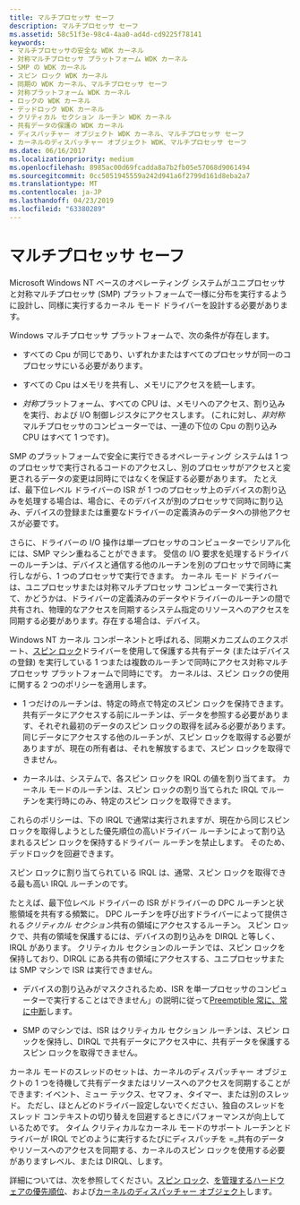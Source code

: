 ```yaml
---
title: マルチプロセッサ セーフ
description: マルチプロセッサ セーフ
ms.assetid: 58c51f3e-98c4-4aa0-ad4d-cd9225f78141
keywords:
- マルチプロセッサの安全な WDK カーネル
- 対称マルチプロセッサ プラットフォーム WDK カーネル
- SMP の WDK カーネル
- スピン ロック WDK カーネル
- 同期の WDK カーネル、マルチプロセッサ セーフ
- 対称プラットフォーム WDK カーネル
- ロックの WDK カーネル
- デッドロック WDK カーネル
- クリティカル セクション ルーチン WDK カーネル
- 共有データの保護の WDK カーネル
- ディスパッチャー オブジェクト WDK カーネル、マルチプロセッサ セーフ
- カーネルのディスパッチャー オブジェクト WDK、マルチプロセッサ セーフ
ms.date: 06/16/2017
ms.localizationpriority: medium
ms.openlocfilehash: 8985ac00d69fcadda8a7b2fb05e57068d9061494
ms.sourcegitcommit: 0cc5051945559a242d941a6f2799d161d8eba2a7
ms.translationtype: MT
ms.contentlocale: ja-JP
ms.lasthandoff: 04/23/2019
ms.locfileid: "63380289"
---
```

# <a name="multiprocessor-safe"></a>マルチプロセッサ セーフ





Microsoft Windows NT ベースのオペレーティング システムがユニプロセッサと対称マルチプロセッサ (SMP) プラットフォームで一様に分布を実行するように設計し、同様に実行するカーネル モード ドライバーを設計する必要があります。

Windows マルチプロセッサ プラットフォームで、次の条件が存在します。

-   すべての Cpu が同じであり、いずれかまたはすべてのプロセッサが同一のコプロセッサにいる必要があります。

-   すべての Cpu はメモリを共有し、メモリにアクセスを統一します。

-   *対称*プラットフォーム、すべての CPU は、メモリへのアクセス、割り込みを実行、および I/O 制御レジスタにアクセスします。 (これに対し、*非対称*マルチプロセッサのコンピューターでは、一連の下位の Cpu の割り込み CPU はすべて 1 つです)。

SMP のプラットフォームで安全に実行できるオペレーティング システムは 1 つのプロセッサで実行されるコードのアクセスし、別のプロセッサがアクセスと変更されるデータの変更は同時にではなくを保証する必要があります。 たとえば、最下位レベル ドライバーの ISR が 1 つのプロセッサ上のデバイスの割り込みを処理する場合は、場合に、そのデバイスが別のプロセッサで同時に割り込み、デバイスの登録または重要なドライバーの定義済みのデータへの排他アクセスが必要です。

さらに、ドライバーの I/O 操作は単一プロセッサのコンピューターでシリアル化には、SMP マシン重ねることができます。 受信の I/O 要求を処理するドライバーのルーチンは、デバイスと通信する他のルーチンを別のプロセッサで同時に実行しながら、1 つのプロセッサで実行できます。 カーネル モード ドライバーは、ユニプロセッサまたは対称マルチプロセッサ コンピューターで実行されて、かどうかは、ドライバーの定義済みのデータやドライバーのルーチンの間で共有され、物理的なアクセスを同期するシステム指定のリソースへのアクセスを同期する必要があります。存在する場合は、デバイス。

Windows NT カーネル コンポーネントと呼ばれる、同期メカニズムのエクスポート、[スピン ロック](spin-locks.md)ドライバーを使用して保護する共有データ (またはデバイスの登録) を実行している 1 つまたは複数のルーチンで同時にアクセス対称マルチプロセッサ プラットフォームで同時にです。 カーネルは、スピン ロックの使用に関する 2 つのポリシーを適用します。

-   1 つだけのルーチンは、特定の時点で特定のスピン ロックを保持できます。 共有データにアクセスする前にルーチンは、データを参照する必要があります、それぞれ最初のデータのスピン ロックの取得を試みる必要があります。 同じデータにアクセスする他のルーチンが、スピン ロックを取得する必要がありますが、現在の所有者は、それを解放するまで、スピン ロックを取得できません。

-   カーネルは、システムで、各スピン ロックを IRQL の値を割り当てます。 カーネル モードのルーチンは、スピン ロックの割り当てられた IRQL でルーチンを実行時にのみ、特定のスピン ロックを取得できます。

これらのポリシーは、下の IRQL で通常は実行されますが、現在から同じスピン ロックを取得しようとした優先順位の高いドライバー ルーチンによって割り込まれるスピン ロックを保持するドライバー ルーチンを禁止します。 そのため、デッドロックを回避できます。

スピン ロックに割り当てられている IRQL は、通常、スピン ロックを取得できる最も高い IRQL ルーチンのです。

たとえば、最下位レベル ドライバーの ISR がドライバーの DPC ルーチンと状態領域を共有する頻繁に。 DPC ルーチンを呼び出すドライバーによって提供される*クリティカル セクション*共有の領域にアクセスするルーチン。 スピン ロックで、共有の領域を保護するには、デバイスの割り込みを DIRQL と等しく、IRQL があります。 クリティカル セクションのルーチンでは、スピン ロックを保持しており、DIRQL にある共有の領域にアクセスする、ユニプロセッサまたは SMP マシンで ISR は実行できません。

-   デバイスの割り込みがマスクされるため、ISR を単一プロセッサのコンピューターで実行することはできません」の説明に従って[Preemptible 常に、常に中断](always-preemptible-and-always-interruptible.md)します。

-   SMP のマシンでは、ISR はクリティカル セクション ルーチンは、スピン ロックを保持し、DIRQL で共有データにアクセス中に、共有データを保護するスピン ロックを取得できません。

カーネル モードのスレッドのセットは、カーネルのディスパッチャー オブジェクトの 1 つを待機して共有データまたはリソースへのアクセスを同期することができます: イベント、ミュー テックス、セマフォ、タイマー、または別のスレッド。 ただし、ほとんどのドライバー設定しないでください、独自のスレッドをスレッド コンテキストの切り替えを回避するときにパフォーマンスが向上しているためです。 タイム クリティカルなカーネル モードのサポート ルーチンとドライバーが IRQL でどのように実行するたびにディスパッチを =\_共有のデータやリソースへのアクセスを同期する、カーネルのスピン ロックを使用する必要がありますレベル、または DIRQL、します。

詳細については、次を参照してください。[スピン ロック](spin-locks.md)、[を管理するハードウェアの優先順位](managing-hardware-priorities.md)、および[カーネルのディスパッチャー オブジェクト](kernel-dispatcher-objects.md)します。

 

 




